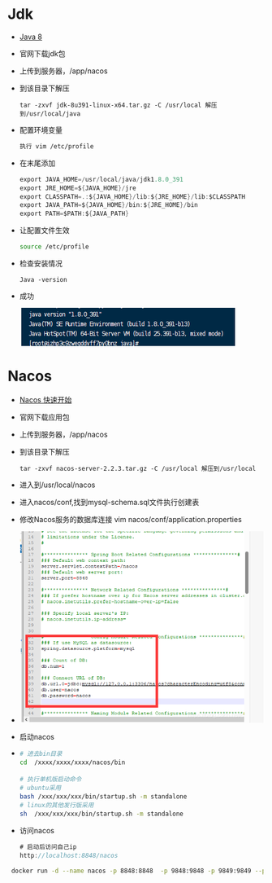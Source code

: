 # Jdk

- [Java 8](https://www.oracle.com/java/technologies/downloads/#java8)

- 官网下载jdk包

- 上传到服务器，/app/nacos

- 到该目录下解压 

  ```
  tar -zxvf jdk-8u391-linux-x64.tar.gz -C /usr/local 解压到/usr/local/java
  ```

- 配置环境变量

  ```sh
  执行 vim /etc/profile
  ```

- 在末尾添加

  ```java
  export JAVA_HOME=/usr/local/java/jdk1.8.0_391
  export JRE_HOME=${JAVA_HOME}/jre
  export CLASSPATH=.:${JAVA_HOME}/lib:${JRE_HOME}/lib:$CLASSPATH
  export JAVA_PATH=${JAVA_HOME}/bin:${JRE_HOME}/bin
  export PATH=$PATH:${JAVA_PATH}
  ```

- 让配置文件生效

  ```sh
  source /etc/profile
  ```

- 检查安装情况

  ```
  Java -version
  ```

- 成功

  ![image-20231102200516859](count7%E8%BD%AF%E4%BB%B6%E9%83%A8%E7%BD%B2.assets/image-20231102200516859.png)

# Nacos

- [Nacos 快速开始](https://nacos.io/zh-cn/docs/quick-start.html)

- 官网下载应用包

- 上传到服务器，/app/nacos

- 到该目录下解压 

  ```
  tar -zxvf nacos-server-2.2.3.tar.gz -C /usr/local 解压到/usr/local
  ```

- 进入到/usr/local/nacos

- 进入nacos/conf,找到mysql-schema.sql文件执行创建表

- 修改Nacos服务的数据库连接 vim nacos/conf/application.properties

- ![image-20231102194152463](count7%E8%BD%AF%E4%BB%B6%E9%83%A8%E7%BD%B2.assets/image-20231102194152463.png)

- 启动nacos

- ```sh
  # 进去bin目录
  cd  /xxxx/xxxx/xxxx/nacos/bin
  
  # 执行单机版启动命令
  # ubuntu采用
  bash /xxx/xxx/xxx/bin/startup.sh -m standalone
  # linux的其他发行版采用
  sh  /xxx/xxx/xxx/bin/startup.sh -m standalone
  ```

- 访问nacos

  ```js
  # 启动后访问自己ip
  http://localhost:8848/nacos
  ```


```sh
 docker run -d --name nacos -p 8848:8848  -p 9848:9848 -p 9849:9849 --privileged=true -e JVM_XMS=256m -e JVM_XMX=256m -e MODE=standalone -v /mydata/nacos/logs/:/home/nacos/logs -v /mydata/nacos/conf/:/home/nacos/conf/ --restart=always nacos/nacos-server
```

